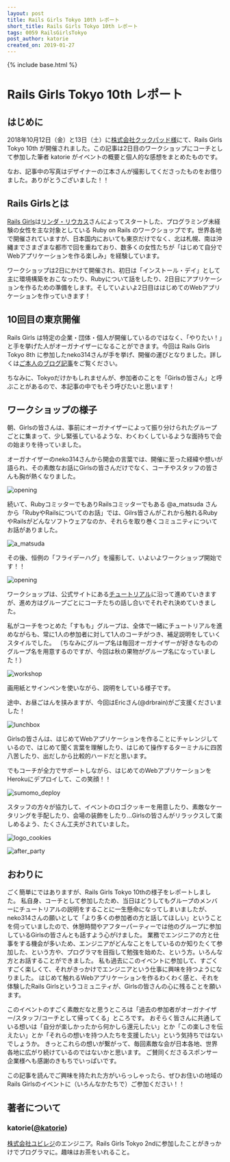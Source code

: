 ```yaml
---
layout: post
title: Rails Girls Tokyo 10th レポート
short_title: Rails Girls Tokyo 10th レポート
tags: 0059 RailsGirlsTokyo
post_author: katorie
created_on: 2019-01-27
---
```

{% include base.html %}

# Rails Girls Tokyo 10th レポート

## はじめに

2018年10月12日（金）と13日（土）に[株式会社クックパッド様](https://info.cookpad.com/)にて、Rails Girls Tokyo 10th が開催されました。この記事は2日目のワークショップにコーチとして参加した筆者 katorie がイベントの概要と個人的な感想をまとめたものです。

なお、記事中の写真はデザイナーの江本さんが撮影してくださったものをお借りました。ありがとうございました！！

## Rails Girlsとは

[Rails Girls](http://railsgirls.com/)は[リンダ・リウカス](https://twitter.com/lindaliukas)さんによってスタートした、プログラミング未経験の女性を主な対象としている Ruby on Rails のワークショップです。世界各地で開催されていますが、日本国内においても東京だけでなく、北は札幌、南は沖縄までさまざまな都市で回を重ねており、数多くの女性たちが「はじめて自分でWebアプリケーションを作る楽しみ」を経験しています。

ワークショップは2日にかけて開催され、初日は「インストール・デイ」として主に環境構築をおこなったり、Rubyについて話をしたり、2日目にアプリケーションを作るための準備をします。そしていよいよ2日目ははじめてのWebアプリケーションを作っていきます！

## 10回目の東京開催

Rails Girls は特定の企業・団体・個人が開催しているのではなく、「やりたい！」と手を挙げた人がオーガナイザーになることができます。今回は Rails Girls Tokyo 8th に参加したneko314さんが手を挙げ、開催の運びとなりました。詳しくは[ご本人のブログ記事](http://neko314.hatenablog.com/entry/2018/10/18/213431)をご覧ください。

ちなみに、Tokyoだけかもしれませんが、参加者のことを「Girlsの皆さん」と呼ぶことがあるので、本記事の中でもそう呼びたいと思います！

## ワークショップの様子

朝、Girlsの皆さんは、事前にオーガナイザーによって振り分けられたグループごとに集まって、少し緊張しているような、わくわくしているような面持ちで会の始まりを待っていました。

オーガナイザーのneko314さんから開会の言葉では、開催に至った経緯や想いが語られ、その素敵なお話にGirlsの皆さんだけでなく、コーチやスタッフの皆さんも胸が熱くなりました。

![opening]({{base}}{{site.baseurl}}/images/0059-RailsGilrsTokyo10thReport/opening.JPG)

続いて、RubyコミッターでもありRailsコミッターでもある @a_matsuda さんから「RubyやRailsについてのお話」では、Gilrs皆さんがこれから触れるRubyやRailsがどんなソフトウェアなのか、それらを取り巻くコミュニティについてお話がありました。

![a_matsuda]({{base}}{{site.baseurl}}/images/0059-RailsGilrsTokyo10thReport/a_matsuda.JPG)

その後、恒例の「フライデーハグ」を撮影して、いよいよワークショップ開始です！！

![opening]({{base}}{{site.baseurl}}/images/0059-RailsGilrsTokyo10thReport/friday_hug.JPG)

ワークショップは、公式サイトにある[チュートリアル](http://railsgirls.jp/app)に沿って進めていきますが、進め方はグループごとにコーチたちの話し合いでそれぞれ決めていきました。

私がコーチをつとめた「すもも」グループは、全体で一緒にチュートリアルを進めながらも、常に1人の参加者に対して1人のコーチがつき、補足説明をしていくスタイルでした。
（ちなみにグループ名は毎回オーガナイザーが好きなもののグループ名を用意するのですが、今回は秋の果物がグループ名になっていました！）

![workshop]({{base}}{{site.baseurl}}/images/0059-RailsGilrsTokyo10thReport/workshop.JPG)

画用紙とサインペンを使いながら、説明をしている様子です。

途中、お昼ごはんを挟みますが、今回はEricさん(@drbrain)がご支援くださいました！

![lunchbox]({{base}}{{site.baseurl}}/images/0059-RailsGilrsTokyo10thReport/lunchbox.JPG)

Girlsの皆さんは、はじめてWebアプリケーションを作ることにチャレンジしているので、はじめて聞く言葉を理解したり、はじめて操作するターミナルに四苦八苦したり、出だしから比較的ハードだと思います。

でもコーチが全力でサポートしながら、はじめてのWebアプリケーションをHerokuにデプロイして、この笑顔！！

![sumomo_deploy]({{base}}{{site.baseurl}}/images/0059-RailsGilrsTokyo10thReport/sumomo_deploy.JPG)

スタッフの方々が協力して、イベントのロゴクッキーを用意したり、素敵なケータリングを手配したり、会場の装飾をしたり…Girlsの皆さんがリラックスして楽しめるよう、たくさん工夫がされていました。

![logo_cookies]({{base}}{{site.baseurl}}/images/0059-RailsGilrsTokyo10thReport/logo_cookies.JPG)

![after_party]({{base}}{{site.baseurl}}/images/0059-RailsGilrsTokyo10thReport/after_party.JPG)


## おわりに

ごく簡単にではありますが、Rails Girls Tokyo 10thの様子をレポートしました。
私自身、コーチとして参加したため、当日はどうしてもグループのメンバーにチュートリアルの説明をすることに一生懸命になってしまいましたが、neko314さんの願いとして「より多くの参加者の方と話してほしい」ということを伺っていましたので、休憩時間やアフターパーティーでは他のグループに参加しているGirlsの皆さんとも話すよう心がけました。
業務でエンジニアの方と仕事をする機会が多いため、エンジニアがどんなことをしているのか知りたくて参加した、という方や、プログラマを目指して勉強を始めた、という方。いろんな方とお話することができました。
私も過去にこのイベントに参加して、すごくすごく楽しくて、それがきっかけでエンジニアという仕事に興味を持つようになりました。
はじめて触れるWebアプリケーションを作るわくわく感と、それを体験したRails Girlsというコミュニティが、Girlsの皆さんの心に残ることを願います。

このイベントのすごく素敵だなと思うところは「過去の参加者がオーガナイザー/スタッフ/コーチとして帰ってくる」ところです。
おそらく皆さんに共通している想いは「自分が楽しかったから何かしら還元したい」とか「この楽しさを伝えたい」とか「それらの想いを持つ人たちを支援したい」という気持ちではないでしょうか。
きっとこれらの想いが繋がって、毎回素敵な会が日本各地、世界各地に広がり続けているのではないかと思います。
ご賛同くださるスポンサー企業様へも感謝のきもちでいっぱいです。

この記事を読んでご興味を持たれた方がいらっしゃったら、ぜひお住いの地域のRails Girlsのイベントに（いろんなかたちで）ご参加ください！！

## 著者について

### katorie([@katorie](https://twitter.com/katorie))
[株式会社ユビレジ](https://ubiregi.com)のエンジニア。Rails Girls Tokyo 2ndに参加したことがきっかけでプログラマに。趣味はお茶をいれること。
